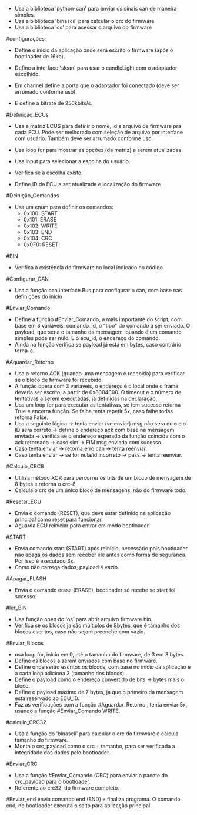 

- Usa a biblioteca 'python-can' para enviar os sinais can de maneira simples.
- Usa a biblioteca 'binascii' para calcular o crc do firmware
- Usa a biblioteca 'os' para acessar o arquivo do firmware


#configurações:

- Define o inicio da aplicação onde será escrito o firmware (após o bootloader de 16kb).

- Define a interface 'slcan' para usar o candleLight com o adaptador escolhido.

- Em channel define a porta que o adaptador foi conectado (deve ser arrumado conforme uso).

- E define a bitrate de 250kbits/s.

#Definição_ECUs

- Usa a matriz ECUS para definir o nome, id e arquivo de firmware pra cada ECU. Pode ser melhorado com seleção de arquivo por interface com usuário. Também deve ser arrumado conforme uso.

- Usa loop for para mostrar as opções (da matriz) a serem atualizadas.

- Usa input para selecionar a escolha do usuário.

- Verifica se a escolha existe.

- Define ID da ECU a ser atualizada e localização do firmware

#Deinição_Comandos

- Usa um enum para definir os comandos:
	- 0x100: START
	- 0x101: ERASE
	- 0x102: WRITE
	- 0x103: END
	- 0x104: CRC
	- 0x0F0: RESET

#BIN
- Verifica a existência do firmware no local indicado no código

#Configurar_CAN
- Usa a função can.interface.Bus para configurar o can, com base nas definições do início

#Enviar_Comando
- Define a função #Enviar_Comando, a mais importante do script, com base em 3 variáveis, comando_id, o "tipo" do comando a ser enviado. O payload, que seria o tamanho da mensagem, quando é um comando simples pode ser nulo. E o ecu_id, o endereço do comando.
- Ainda na função verifica se payload já está em bytes, caso contrário torna-a.

#Aguardar_Retorno
- Usa o retorno ACK (quando uma mensagem é recebida) para verificar se o bloco de firmware foi recebido.
- A função opera com 3 variáveis, o endereço é o local onde o frame deveria ser escrito, a partir de 0x8004000. O timeout e o número de tentativas a serem executadas, ja definidas na declaração.
- Usa um loop for para executar as tentativas, se tem sucesso retorna True e encerra função. Se falha tenta repetir 5x, caso falhe todas retorna False.
- Usa a seguinte lógica -> tenta enviar (se enviar) msg não sera nulo e o ID será correto -> define o endereço ack com base na mensagem enviada -> verifica se o endereço esperado da função coincide com o ack retornado -> caso sim -> FIM msg enviada com sucesso.
- Caso tenta enviar -> retorna erro can -> tenta reenviar.
- Caso tenta enviar -> se for nula/id incorreto -> pass -> tenta reenviar.

#Calculo_CRC8
- Utiliza método XOR para percorrer os bits de um bloco de mensagem de 8 bytes e retorna o crc-8
- Calcula o crc de um único bloco de mensagens, não do firmware todo.

#Resetar_ECU
- Envia o comando (RESET), que deve estar definido na aplicação principal como reset para funcionar.
- Aguarda ECU reiniciar para entrar em modo bootloader.

#START
- Envia comando start (START) após reinício, necessário pois bootloader não apaga os dados sem receber ele antes como forma de segurança. Por isso é executado 3x.
- Como não carrega dados, payload é vazio.

#Apagar_FLASH
- Envia o comando erase (ERASE), bootloader só recebe se start foi sucesso.

#ler_BIN
- Usa função open do 'os' para abrir arquivo firmware.bin.
- Verifica se os blocos ja são múltiplos de 8bytes, que é tamanho dos blocos escritos, caso não sejam preenche com vazio.

#Enviar_Blocos
- usa loop for, início em 0, até o tamanho do firmware, de 3 em 3 bytes.
- Define os blocos a serem enviados com base no firmware.
- Define onde serão escritos os blocos, com base no início da aplicação e a cada loop adiciona 3 (tamanho dos blocos).
- Define o payload como o endereço convertido de bits -> bytes mais o bloco.
- Define o payload máximo de 7 bytes, ja que o primeiro da mensagem está reservado ao ECU_ID.
- Faz as verificações com a função #Aguardar_Retorno , tenta enviar 5x, usando a função #Enviar_Comando WRITE.


#calculo_CRC32
- Usa a função do 'binascii' para calcular o crc do firmware e calcula tamanho do firmware.
- Monta o crc_payload como o crc + tamanho, para ser verificada a integridade dos dados pelo bootloader.

#Enviar_CRC
- Usa a função #Enviar_Comando (CRC) para enviar o pacote do crc_payload para o bootloader.
- Referente ao crc32, do firmware completo.

#Enviar_end envia comando end (END) e finaliza programa. O comando end, no bootloader executa o salto para aplicação principal.








